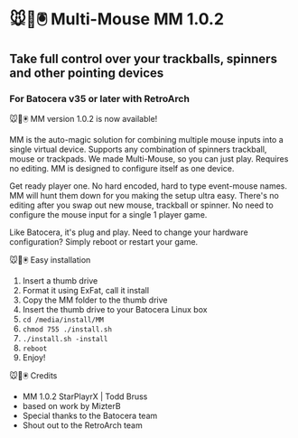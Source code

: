 # 🐭👾🖲️ Multi-Mouse MM 1.0.2

## Take full control over your trackballs, spinners and other pointing devices

### For Batocera v35 or later with RetroArch


🐭👾🖲️ MM version 1.0.2 is now available!


MM is the auto-magic solution for combining multiple mouse inputs into a single virtual device. Supports any combination of spinners trackball, mouse or trackpads. We made Multi-Mouse, so you can just play. Requires no editing. MM is designed to configure itself as one device.

Get ready player one. No hard encoded, hard to type event-mouse names. MM will hunt them down for you making the setup ultra easy. There's no editing after you swap out new mouse, trackball or spinner. No need to configure the mouse input for a single 1 player game.

Like Batocera, it's plug and play. Need to change your hardware configuration? Simply reboot or restart your game.

🐭👾🖲️ Easy installation

1.  Insert a thumb drive
2.  Format it using ExFat, call it install
3.  Copy the MM folder to the thumb drive
4.  Insert the thumb drive to your Batocera Linux box
5.  `cd /media/install/MM`
6.  `chmod 755 ./install.sh`
7.  `./install.sh -install`
8.  `reboot`
9.  Enjoy!

🐭👾🖲️ Credits

* MM 1.0.2 StarPlayrX | Todd Bruss
* based on work by MizterB
* Special thanks to the Batocera team
* Shout out to the RetroArch team
